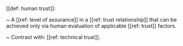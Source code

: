 [[def: human trust]]:

~ A [[ref: level of assurance]] in a [[ref: trust relationship]] that can be achieved only via human evaluation of applicable [[ref: trust]] factors.

~ Contrast with: [[ref: technical trust]].

